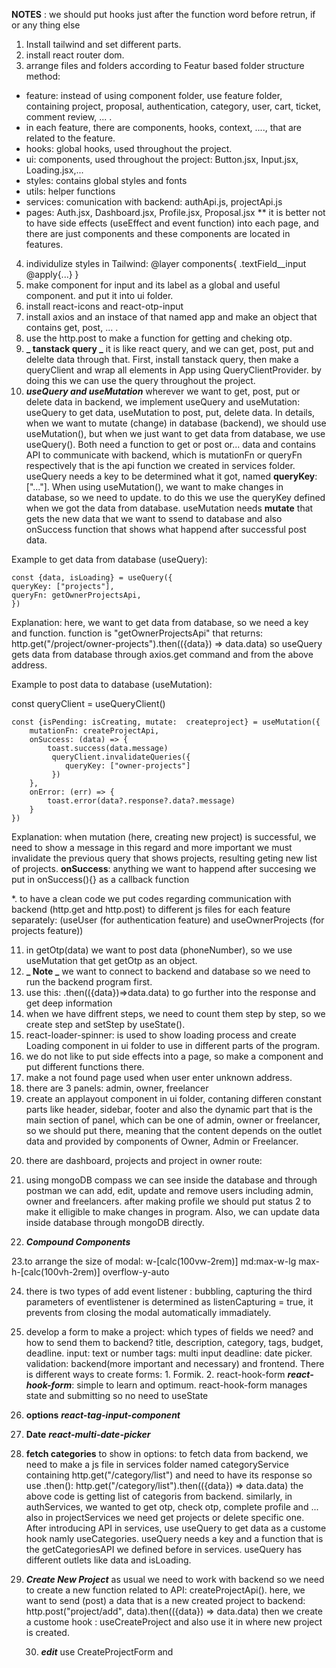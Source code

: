 **NOTES** : we should put hooks just after the function word before retrun, if or any thing else

1. Install tailwind and set different parts.
2. install react router dom.
3. arrange files and folders according to Featur based folder structure method:

- feature: instead of using component folder, use feature folder, containing project, proposal, authentication, category, user, cart, ticket, comment review, ... .
- in each feature, there are components, hooks, context, ...., that are related to the feature.
- hooks: global hooks, used throughout the project.
- ui: components, used throughout the project: Button.jsx, Input.jsx, Loading.jsx,...
- styles: contains global styles and fonts
- utils: helper functions
- services: comunication with backend: authApi.js, projectApi.js
- pages: Auth.jsx, Dashboard.jsx, Profile.jsx, Proposal.jsx
  \*\* it is better not to have side effects (useEffect and event function) into each page, and there are just components and these components are located in features.

4. individulize styles in Tailwind: @layer components{ .textField\_\_input @apply{...} }
5. make component for input and its label as a global and useful component. and put it into ui folder.
6. install react-icons and react-otp-input
7. install axios and an instace of that named app and make an object that contains get, post, ... .
8. use the http.post to make a function for getting and cheking otp.
9. **_ tanstack query _** it is like react query, and we can get, post, put and delelte data through that.
   First, install tanstack query, then make a queryClient and wrap all elements in App using QueryClientProvider. by doing this we can use the query throughout the project.
10. ***useQuery and useMutation*** wherever we want to get, post, put or delete data in backend, we implement useQuery and useMutation: useQuery to get data, useMutation to post, put, delete data. In details, when we want to mutate (change) in database (backend), we should use useMutation(), but when we just want to get data from database, we use useQuery(). Both need a function to get or post or... data and contains API to communicate with backend, which is mutationFn or queryFn respectively that is the api function we created in services folder.
useQuery needs a key to be determined what it got, named **queryKey**:["..."].
When using useMutation(), we want to make changes in database, so we need to update. to do this we use the queryKey defined when we got the data from database. 
useMutation needs **mutate** that gets the new data that we want to ssend to database and also onSuccess function that shows what happend after successful post data.

  Example to get data from database (useQuery):
    
    const {data, isLoading} = useQuery({
    queryKey: ["projects"],
    queryFn: getOwnerProjectsApi,
    })

  Explanation: here, we want to get data from database, so we need a key and function.
  function is "getOwnerProjectsApi" that returns:
  http.get("/project/owner-projects").then(({data}) => data.data)
  so useQuery gets data from database through axios.get command and from the above address.

  Example to post data to database (useMutation):
    
const queryClient = useQueryClient()

    const {isPending: isCreating, mutate:  createproject} = useMutation({
        mutationFn: createProjectApi,
        onSuccess: (data) => {
            toast.success(data.message)
             queryClient.invalidateQueries({
                queryKey: ["owner-projects"]
             })
        },
        onError: (err) => {
            toast.error(data?.response?.data?.message)
        }
    })

  Explanation: when mutation (here, creating new project) is successful, we need to show a message in this regard and more important we must invalidate the previous query that shows projects, resulting geting new list of projects.
  **onSuccess**: anything we want to happend after succesing we put in onSuccess(){} as a callback function
 

*. to have a clean code we put codes regarding communication with backend (http.get and http.post) to different js files for each feature separately:
(useUser (for authentication feature) and useOwnerProjects (for projects feature))

11. in getOtp(data) we want to post data (phoneNumber), so we use useMutation that get getOtp as an object.
12. **_ Note _** we want to connect to backend and database so we need to run the backend program first.
13. use this: .then(({data})=>data.data) to go further into the response and get deep information
14. when we have diffrent steps, we need to count them step by step, so we create step and setStep by useState().
15. react-loader-spinner: is used to show loading process and create Loading component in ui folder to use in different parts of the program.
16. we do not like to put side effects into a page, so make a component and put different functions there.
17. make a not found page used when user enter unknown address.
18. there are 3 panels: admin, owner, freelancer
19. create an applayout component in ui folder, contaning differen constant parts like header, sidebar, footer and also the dynamic part that is the main section of panel, which can be one of admin, owner or freelancer, so we should put <Outlet/>
there, meaning that the content depends on the outlet data and provided by components of Owner, Admin or Freelancer.
<!--
<Route element={<AppLayout/>} >
    <Route path="/owner" element={<Owner/>} />
    <Route path="/admin" element={<Admin/>} />
    <Route path="/freelancer" element={<Freelancer/>} />
</Route>
-->
20. there are dashboard, projects and project in owner route:
<!--
<Route path="/owner" element={<AppLayout />}>
  <Route index element={<Navigate to="dashboard" replace/>} />
  <Route path="dashboard" element={<OwnerDashboard />} />
  <Route path="projects" element={<Projects/>} />
  <Route path="projects/:id" element={<Project/>} />
</Route>
-->
21. using mongoDB compass we can see inside the database and through postman we can add, edit, update and remove users including admin, owner and freelancers. after making profile we should put status 2 to make it elligible to make changes in program. Also, we can update data inside database through mongoDB directly.

22. **_Compound Components_**

23.to arrange the size of modal:
w-[calc(100vw-2rem)] md:max-w-lg max-h-[calc(100vh-2rem)] overflow-y-auto

24. there is two types of add event listener : bubbling, capturing
    the third parameters of eventlistener is determined as listenCapturing = true, it prevents from closing the modal automatically immadiately.

25. develop a form to make a project: which types of fields we need? and how to send them to backend?
    title, description, category, tags, budget, deadline.
    input: text or number
    tags: multi input
    deadline: date picker.
    validation: backend(more important and necessary) and frontend.
    There is different ways to create forms: 1. Formik. 2. react-hook-form
    **_react-hook-form_**: simple to learn and optimum.
    react-hook-form manages state and submitting so no need to useState

26. **options** **_react-tag-input-component_**
27. **Date** **_react-multi-date-picker_**
28. **fetch categories** to show in options: to fetch data from backend, we need to make a js file in services folder named categoryService containing http.get("/category/list") and need to have its response so use .then():
    http.get("/category/list").then(({data}) => data.data)
    the above code is getting list of categoris from backend.
    similarly, in authServices, we wanted to get otp, check otp, complete profile and ... also in projectServices we need get projects or delete specific one.
    After introducing API in services, use useQuery to get data as a custome hook namly useCategories. useQuery needs a key and a function that is the getCategoriesAPI we defined before in services. useQuery has different outlets like data and isLoading.

29. **_Create New Project_**
    as usual we need to work with backend so we need to create a new function related to API: createProjectApi(). here, we want to send (post) a data that is a new created project to backend: http.post("project/add", data).then(({data}) => data.data)
    then we create a custome hook : useCreateProject and also use it in where new project is created.

    30. ***edit***
    use CreateProjectForm and 
